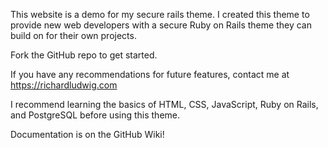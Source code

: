 This website is a demo for my secure rails theme. I created this theme to provide new web developers with a secure Ruby on Rails theme they can build on for their own projects.

Fork the GitHub repo to get started.

If you have any recommendations for future features, contact me at https://richardludwig.com

I recommend learning the basics of HTML, CSS, JavaScript, Ruby on Rails, and PostgreSQL before using this theme. 

Documentation is on the GitHub Wiki!